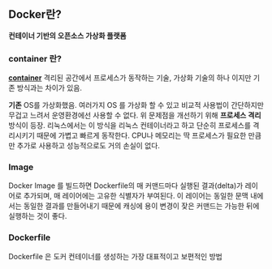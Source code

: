 ## Docker란?

**컨테이너 기반의 오픈소스 가상화 플랫폼**

### container 란?
**[container](obsidian://open?vault=TIL_yeonsang&file=TIL%2FContainer%2FContainer)**
격리된 공간에서 프로세스가 동작하는 기술, 가상화 기술의 하나 이지만 기존 방식과는 차이가 있음.

**기존**
OS를 가상화했음.
여러가지 OS 를 가상화 할 수 있고 비교적 사용법이 간단하지만 무겁고 느려서 운영환경에선 사용할 수 없다.
위 문제점을 개선하기 위해 **프로세스 격리** 방식이 등장.
리눅스에서는 이 방식을 리눅스 컨테이너라고 하고 단순히 프로세스를 격리시키기 때문에 가볍고 빠르게 동작한다.
CPU나 메모리는 딱 프로세스가 필요한 만큼만 추가로 사용하고 성능적으로도 거의 손실이 없다.

### Image

Docker Image 를 빌드하면 Dockerfile의 매 커맨드마다 실행된 결과(delta)가 레이어로 추가되며, 매 레이어에는 고유한 식별자가 부여된다. 이 레이어는 동일한 문맥 내에서는 동일한 결과를 만들어내기 때문에 캐싱에 용이
변경이 잦은 커맨드는 가능한 뒤에 실행하는 것이 좋다.



### Dockerfile

Dockerfile 은 도커 컨테이너를 생성하는 가장 대표적이고 보편적인 방법

